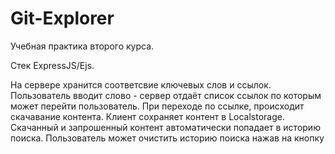 # Git-Explorer
Учебная практика второго курса.

Стек ExpressJS/Ejs.

На сервере хранится соответсвие ключевых слов и ссылок.
Пользователь вводит слово - сервер отдаёт список ссылок по которым может перейти пользователь.
При переходе по ссылке, происходит скачавание контента.
Клиент сохраняет контент в Localstorage.
Скачанный и запрошенный контент автоматически попадает в историю поиска.
Пользователь может очистить историю поиска нажав на кнопку

